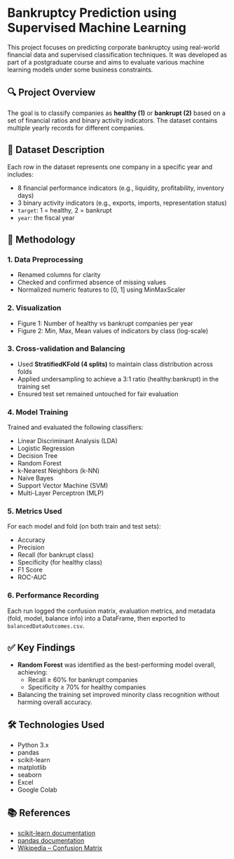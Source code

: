# Bankruptcy Prediction using Supervised Machine Learning

This project focuses on predicting corporate bankruptcy using real-world financial data and supervised classification techniques. It was developed as part of a postgraduate course and aims to evaluate various machine learning models under some business constraints.

## 🔍 Project Overview

The goal is to classify companies as **healthy (1)** or **bankrupt (2)** based on a set of financial ratios and binary activity indicators. The dataset contains multiple yearly records for different companies.

## 📁 Dataset Description

Each row in the dataset represents one company in a specific year and includes:

- 8 financial performance indicators (e.g., liquidity, profitability, inventory days)
- 3 binary activity indicators (e.g., exports, imports, representation status)
- `target`: 1 = healthy, 2 = bankrupt
- `year`: the fiscal year

## 🧪 Methodology

### 1. Data Preprocessing

- Renamed columns for clarity
- Checked and confirmed absence of missing values
- Normalized numeric features to [0, 1] using MinMaxScaler

### 2. Visualization

- Figure 1: Number of healthy vs bankrupt companies per year
- Figure 2: Min, Max, Mean values of indicators by class (log-scale)

### 3. Cross-validation and Balancing

- Used **StratifiedKFold (4 splits)** to maintain class distribution across folds
- Applied undersampling to achieve a 3:1 ratio (healthy:bankrupt) in the training set
- Ensured test set remained untouched for fair evaluation

### 4. Model Training

Trained and evaluated the following classifiers:

- Linear Discriminant Analysis (LDA)
- Logistic Regression
- Decision Tree
- Random Forest
- k-Nearest Neighbors (k-NN)
- Naive Bayes
- Support Vector Machine (SVM)
- Multi-Layer Perceptron (MLP)

### 5. Metrics Used

For each model and fold (on both train and test sets):

- Accuracy
- Precision
- Recall (for bankrupt class)
- Specificity (for healthy class)
- F1 Score
- ROC-AUC

### 6. Performance Recording

Each run logged the confusion matrix, evaluation metrics, and metadata (fold, model, balance info) into a DataFrame, then exported to `balancedDataOutcomes.csv`.

## ✅ Key Findings

- **Random Forest** was identified as the best-performing model overall, achieving:
  - Recall ≥ 60% for bankrupt companies
  - Specificity ≥ 70% for healthy companies
- Balancing the training set improved minority class recognition without harming overall accuracy.

## 🛠️ Technologies Used

- Python 3.x
- pandas
- scikit-learn
- matplotlib
- seaborn
- Excel
- Google Colab

## 📚 References

- [scikit-learn documentation](https://scikit-learn.org/stable/)
- [pandas documentation](https://pandas.pydata.org/)
- [Wikipedia – Confusion Matrix](https://en.wikipedia.org/wiki/Confusion_matrix)
